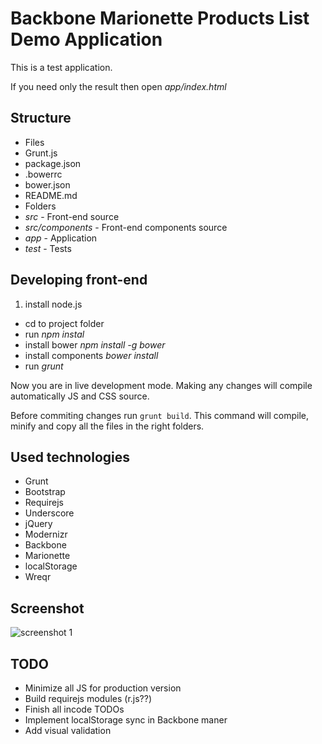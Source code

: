 # Backbone Marionette Products List Demo Application

This is a test application.

If you need only the result then open _app/index.html_

## Structure
* Files
 * Grunt.js
 * package.json
 * .bowerrc
 * bower.json
 * README.md
* Folders
 * _src_ - Front-end source
 * _src/components_ - Front-end components source
 * _app_ - Application
 * _test_ - Tests

## Developing front-end

1. install node.js
*  cd to project folder
*  run _npm instal_
*  install bower _npm install -g bower_
*  install components _bower install_
*  run _grunt_

Now you are in live development mode. Making any changes will compile automatically JS and CSS source.

Before commiting changes run ```grunt build```. This command will compile, minify and copy all the files in the right folders.

## Used technologies
* Grunt
* Bootstrap
* Requirejs
* Underscore
* jQuery
* Modernizr
* Backbone
* Marionette
* localStorage
* Wreqr

## Screenshot
![screenshot 1](http://bumbu.github.io/backbone.marionette.product_list/media/screenshot_1.png)

## TODO
* Minimize all JS for production version
* Build requirejs modules (r.js??)
* Finish all incode TODOs
* Implement localStorage sync in Backbone maner
* Add visual validation
